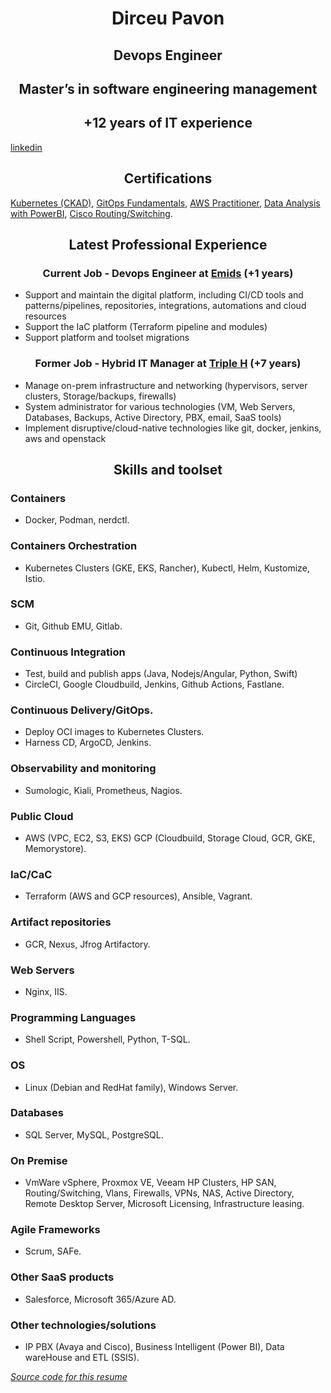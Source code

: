 # <center> Dirceu Pavon </center>
## <center> Devops Engineer </center>
## <center> Master’s in software engineering management </center>
## <center> +12 years of IT experience </center>
[linkedin](https://www.linkedin.com/in/dirceu-pav%C3%B3n-2779aa8a)
## <center> Certifications </center>
[Kubernetes (CKAD)](https://www.credly.com/badges/e1269fba-3c0d-432f-9871-be5019470847/public_url), [GitOps Fundamentals](https://drive.google.com/file/d/19-gZ34ZR9-XonpMeCxFci_kgUvfVthME/view?usp=sharing), [AWS Practitioner](https://www.credly.com/badges/8e8d535b-779b-4fa1-be89-21ee64e1fc7d/public_url), [Data Analysis with PowerBI](https://www.credly.com/badges/d23e1911-c28d-45da-a60e-6856fe31024b/public_url), [Cisco Routing/Switching](https://cp.certmetrics.com/cisco/en/public/verify/credential/406084172514COYI).
## <center> Latest Professional Experience </center>
### <center> Current Job - Devops Engineer at [Emids](https://www.linkedin.com/company/emids) (+1 years) </center>
- Support and maintain the digital platform, including CI/CD tools and
patterns/pipelines, repositories, integrations, automations and cloud resources
- Support the IaC platform (Terraform pipeline and modules)
- Support platform and toolset migrations
### <center> Former Job - Hybrid IT Manager at [Triple H](https://www.linkedin.com/company/triple-h-produce-usa) (+7 years) </center>
- Manage on-prem infrastructure and networking (hypervisors, server clusters, Storage/backups, firewalls)
- System administrator for various technologies (VM, Web Servers, Databases, Backups, Active Directory, PBX, email, SaaS tools)
- Implement disruptive/cloud-native technologies like git, docker,
jenkins, aws and openstack

## <center> Skills and toolset </center>
### Containers
- Docker, Podman, nerdctl.
### Containers Orchestration
- Kubernetes Clusters (GKE, EKS, Rancher), Kubectl, Helm, Kustomize, Istio.
### SCM
- Git, Github EMU, Gitlab.
### Continuous Integration
- Test, build and publish apps (Java, Nodejs/Angular, Python, Swift)
- CircleCI, Google Cloudbuild, Jenkins, Github Actions, Fastlane.
### Continuous Delivery/GitOps.
- Deploy OCI images to Kubernetes Clusters.
- Harness CD, ArgoCD, Jenkins.
### Observability and monitoring
- Sumologic, Kiali, Prometheus, Nagios.
### Public Cloud
- AWS (VPC, EC2, S3, EKS) GCP (Cloudbuild, Storage Cloud, GCR, GKE, Memorystore).
### IaC/CaC
- Terraform (AWS and GCP resources), Ansible, Vagrant.
### Artifact repositories
- GCR, Nexus, Jfrog Artifactory.
### Web Servers
- Nginx, IIS.
### Programming Languages
- Shell Script, Powershell, Python, T-SQL.
### OS
- Linux (Debian and RedHat family), Windows Server.
### Databases
- SQL Server, MySQL, PostgreSQL.
### On Premise
- VmWare vSphere, Proxmox VE, Veeam HP Clusters, HP SAN, Routing/Switching, Vlans, Firewalls, VPNs, NAS, Active Directory, Remote Desktop Server, Microsoft Licensing, Infrastructure leasing.
### Agile Frameworks
- Scrum, SAFe.
### Other SaaS products
- Salesforce, Microsoft 365/Azure AD.
### Other technologies/solutions
- IP PBX (Avaya and Cisco), Business Intelligent (Power BI), Data wareHouse and ETL (SSIS).

*[Source code for this resume](https://github.com/dirceubb/resume)*
